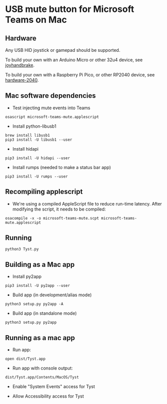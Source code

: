 # USB mute button for Microsoft Teams on Mac

## Hardware

Any USB HID joystick or gamepad should be supported.

To build your own with an Arduino Micro or other 32u4 device, see
[joyhandbrake](https://github.com/bringert/joyhandbrake).

To build your own with a Raspberry Pi Pico, or other RP2040 device, see
[hardware-2040](hardware-2040).

## Mac software dependencies

* Test injecting mute events into Teams

```
osascript microsoft-teams-mute.applescript
```

* Install python-libusb1

```
brew install libusb1
pip3 install -U libusb1 --user
```

* Install hidapi

```
pip3 install -U hidapi --user
```

* Install rumps (needed to make a status bar app)

```
pip3 install -U rumps --user
```

## Recompiling applescript

* We're using a compiled AppleScript file to reduce run-time latency.
  After modifying the script, it needs to be compiled:

```
osacompile -x -o microsoft-teams-mute.scpt microsoft-teams-mute.applescript
```

## Running

```
python3 Tyst.py
```


## Building as a Mac app

* Install py2app

```
pip3 install -U py2app --user
```

* Build app (in development/alias mode)

```
python3 setup.py py2app -A
```

* Build app (in standalone mode)

```
python3 setup.py py2app
```

## Running as a mac app

* Run app:

```
open dist/Tyst.app
```

* Run app with console output:

```
dist/Tyst.app/Contents/MacOS/Tyst
```

* Enable "System Events" access for Tyst

* Allow Accessibility access for Tyst
